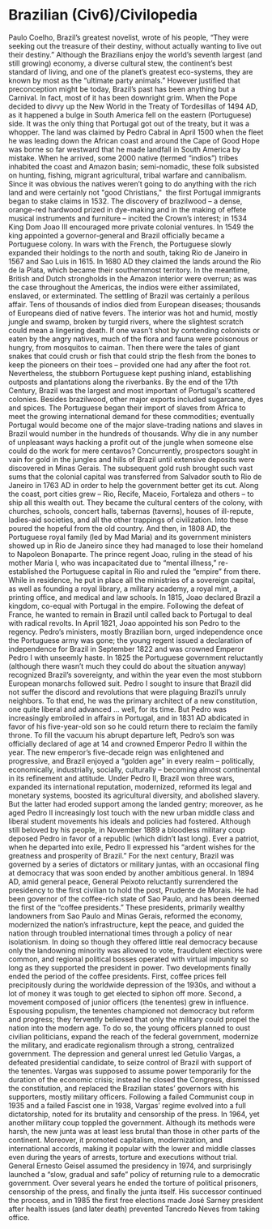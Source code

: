 # Brazilian (Civ6)/Civilopedia

Paulo Coelho, Brazil’s greatest novelist, wrote of his people, “They were seeking out the treasure of their destiny, without actually wanting to live out their destiny.” Although the Brazilians enjoy the world’s seventh largest (and still growing) economy, a diverse cultural stew, the continent’s best standard of living, and one of the planet’s greatest eco-systems, they are known by most as the “ultimate party animals.” However justified that preconception might be today, Brazil’s past has been anything but a Carnival. In fact, most of it has been downright grim.
When the Pope decided to divvy up the New World in the Treaty of Tordesillas of 1494 AD, as it happened a bulge in South America fell on the eastern (Portuguese) side. It was the only thing that Portugal got out of the treaty, but it was a whopper. The land was claimed by Pedro Cabral in April 1500 when the fleet he was leading down the African coast and around the Cape of Good Hope was borne so far westward that he made landfall in South America by mistake. When he arrived, some 2000 native (termed “indios”) tribes inhabited the coast and Amazon basin; semi-nomadic, these folk subsisted on hunting, fishing, migrant agricultural, tribal warfare and cannibalism. Since it was obvious the natives weren’t going to do anything with the rich land and were certainly not "good Christians,"  the first Portugal immigrants began to stake claims in 1532.
The discovery of brazilwood – a dense, orange-red hardwood prized in dye-making and in the making of effete musical instruments and furniture – incited the Crown’s interest; in 1534 King Dom Joao III encouraged more private colonial ventures. In 1549 the king appointed a governor-general and Brazil officially became a Portuguese colony. In wars with the French, the Portuguese slowly expanded their holdings to the north and south, taking Rio de Janeiro in 1567 and Sao Luis in 1615. In 1680 AD they claimed the lands around the Rio de la Plata, which became their southernmost territory. In the meantime, British and Dutch strongholds in the Amazon interior were overrun; as was the case throughout the Americas, the indios were either assimilated, enslaved, or exterminated.
The settling of Brazil was certainly a perilous affair. Tens of thousands of indios died from European diseases; thousands of Europeans died of native fevers. The interior was hot and humid, mostly jungle and swamp, broken by turgid rivers, where the slightest scratch could mean a lingering death. If one wasn’t shot by contending colonists or eaten by the angry natives, much of the flora and fauna were poisonous or hungry, from mosquitos to caiman. Then there were the tales of giant snakes that could crush or fish that could strip the flesh from the bones to keep the pioneers on their toes – provided one had any after the foot rot. Nevertheless, the stubborn Portuguese kept pushing inland, establishing outposts and plantations along the riverbanks.
By the end of the 17th Century, Brazil was the largest and most important of Portugal’s scattered colonies. Besides brazilwood, other major exports included sugarcane, dyes and spices. The Portuguese began their import of slaves from Africa to meet the growing international demand for these commodities; eventually Portugal would become one of the major slave-trading nations and slaves in Brazil would number in the hundreds of thousands. Why die in any number of unpleasant ways hacking a profit out of the jungle when someone else could do the work for mere centavos? Concurrently, prospectors sought in vain for gold in the jungles and hills of Brazil until extensive deposits were discovered in Minas Gerais. The subsequent gold rush brought such vast sums that the colonial capital was transferred from Salvador south to Rio de Janeiro in 1763 AD in order to help the government better get its cut.
Along the coast, port cities grew – Rio, Recife, Maceio, Fortaleza and others – to ship all this wealth out. They became the cultural centers of the colony, with churches, schools, concert halls, tabernas (taverns), houses of ill-repute, ladies-aid societies, and all the other trappings of civilization. Into these poured the hopeful from the old country. And then, in 1808 AD, the Portuguese royal family (led by Mad Maria) and its government ministers showed up in Rio de Janeiro since they had managed to lose their homeland to Napoleon Bonaparte. The prince regent Joao, ruling in the stead of his mother Maria I, who was incapacitated due to “mental illness,” re-established the Portuguese capital in Rio and ruled the “empire” from there.
While in residence, he put in place all the ministries of a sovereign capital, as well as founding a royal library, a military academy, a royal mint, a printing office, and medical and law schools. In 1815, Joao declared Brazil a kingdom, co-equal with Portugal in the empire. Following the defeat of France, he wanted to remain in Brazil until called back to Portugal to deal with radical revolts. In April 1821, Joao appointed his son Pedro to the regency. Pedro’s ministers, mostly Brazilian born, urged independence once the Portuguese army was gone; the young regent issued a declaration of independence for Brazil in September 1822 and was crowned Emperor Pedro I with unseemly haste. In 1825 the Portuguese government reluctantly (although there wasn’t much they could do about the situation anyway) recognized Brazil’s sovereignty, and within the year even the most stubborn European monarchs followed suit.
Pedro I sought to insure that Brazil did not suffer the discord and revolutions that were plaguing Brazil’s unruly neighbors. To that end, he was the primary architect of a new constitution, one quite liberal and advanced … well, for its time. But Pedro was increasingly embroiled in affairs in Portugal, and in 1831 AD abdicated in favor of his five-year-old son so he could return there to reclaim the family throne. To fill the vacuum his abrupt departure left, Pedro’s son was officially declared of age at 14 and crowned Emperor Pedro II within the year. The new emperor’s five-decade reign was enlightened and progressive, and Brazil enjoyed a “golden age” in every realm – politically, economically, industrially, socially, culturally – becoming almost continental in its refinement and attitude. Under Pedro II, Brazil won three wars, expanded its international reputation, modernized, reformed its legal and monetary systems, boosted its agricultural diversity, and abolished slavery. But the latter had eroded support among the landed gentry; moreover, as he aged Pedro II increasingly lost touch with the new urban middle class and liberal student movements his ideals and policies had fostered. Although still beloved by his people, in November 1889 a bloodless military coup deposed Pedro in favor of a republic (which didn’t last long). Ever a patriot, when he departed into exile, Pedro II expressed his “ardent wishes for the greatness and prosperity of Brazil.”
For the next century, Brazil was governed by a series of dictators or military juntas, with an occasional fling at democracy that was soon ended by another ambitious general. In 1894 AD, amid general peace, General Peixoto reluctantly surrendered the presidency to the first civilian to hold the post, Prudente de Morais. He had been governor of the coffee-rich state of Sao Paulo, and has been deemed the first of the “coffee presidents.” These presidents, primarily wealthy landowners from Sao Paulo and Minas Gerais, reformed the economy, modernized the nation’s infrastructure, kept the peace, and guided the nation through troubled international times through a policy of near isolationism. In doing so though they offered little real democracy because only the landowning minority was allowed to vote, fraudulent elections were common, and regional political bosses operated with virtual impunity so long as they supported the president in power.
Two developments finally ended the period of the coffee presidents. First, coffee prices fell precipitously during the worldwide depression of the 1930s, and without a lot of money it was tough to get elected to siphon off more. Second, a movement composed of junior officers (the tenentes) grew in influence. Espousing populism, the tenentes championed not democracy but reform and progress; they fervently believed that only the military could propel the nation into the modern age. To do so, the young officers planned to oust civilian politicians, expand the reach of the federal government, modernize the military, and eradicate regionalism through a strong, centralized government. The depression and general unrest led Getulio Vargas, a defeated presidential candidate, to seize control of Brazil with support of the tenentes.
Vargas was supposed to assume power temporarily for the duration of the economic crisis; instead he closed the Congress, dismissed the constitution, and replaced the Brazilian states’ governors with his supporters, mostly military officers. Following a failed Communist coup in 1935 and a failed Fascist one in 1938, Vargas’ regime evolved into a full dictatorship, noted for its brutality and censorship of the press. In 1964, yet another military coup toppled the government. Although its methods were harsh, the new junta was at least less brutal than those in other parts of the continent. Moreover, it promoted capitalism, modernization, and international accords, making it popular with the lower and middle classes even during the years of arrests, torture and executions without trial. General Ernesto Geisel assumed the presidency in 1974, and surprisingly launched a “slow, gradual and safe” policy of returning rule to a democratic government. Over several years he ended the torture of political prisoners, censorship of the press, and finally the junta itself. His successor continued the process, and in 1985 the first free elections made José Sarney president after health issues (and later death) prevented Tancredo Neves from taking office.
